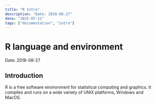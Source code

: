 ```yaml
---
title: "R Intro"
description: "Date: 2018-08-27"
date: "2025-07-11"
tags: ["documentation", "intro"]
---
```


# R language and environment

Date: 2018-08-27

## Introduction

R is a free software environment for statistical computing and graphics. It compiles and runs on a wide variety of UNIX platforms, Windows and MacOS.